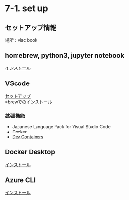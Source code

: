 # 7-1. set up 

## セットアップ情報
場所 : Mac book

## homebrew, python3, jupyter notebook
[インストール](https://doku-pro.com/jupyter-notebook-install/#Mac)

## VScode
[セットアップ](https://qiita.com/c60evaporator/items/aef6cc1581d2c4676504)  
※brewでのインストール  
### 拡張機能
* Japanese Language Pack for Visual Studio Code
* Docker
* [Dev Containers](https://weseek.co.jp/tech/2331/)

## Docker Desktop
[インストール](https://matsuand.github.io/docs.docker.jp.onthefly/desktop/mac/install/)

## Azure CLI
[インストール](https://learn.microsoft.com/ja-jp/cli/azure/install-azure-cli-macos)
